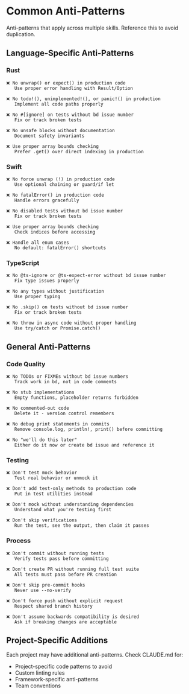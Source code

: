 # Common Anti-Patterns

Anti-patterns that apply across multiple skills. Reference this to avoid duplication.

## Language-Specific Anti-Patterns

### Rust

```
❌ No unwrap() or expect() in production code
   Use proper error handling with Result/Option

❌ No todo!(), unimplemented!(), or panic!() in production
   Implement all code paths properly

❌ No #[ignore] on tests without bd issue number
   Fix or track broken tests

❌ No unsafe blocks without documentation
   Document safety invariants

❌ Use proper array bounds checking
   Prefer .get() over direct indexing in production
```

### Swift

```
❌ No force unwrap (!) in production code
   Use optional chaining or guard/if let

❌ No fatalError() in production code
   Handle errors gracefully

❌ No disabled tests without bd issue number
   Fix or track broken tests

❌ Use proper array bounds checking
   Check indices before accessing

❌ Handle all enum cases
   No default: fatalError() shortcuts
```

### TypeScript

```
❌ No @ts-ignore or @ts-expect-error without bd issue number
   Fix type issues properly

❌ No any types without justification
   Use proper typing

❌ No .skip() on tests without bd issue number
   Fix or track broken tests

❌ No throw in async code without proper handling
   Use try/catch or Promise.catch()
```

## General Anti-Patterns

### Code Quality

```
❌ No TODOs or FIXMEs without bd issue numbers
   Track work in bd, not in code comments

❌ No stub implementations
   Empty functions, placeholder returns forbidden

❌ No commented-out code
   Delete it - version control remembers

❌ No debug print statements in commits
   Remove console.log, println!, print() before committing

❌ No "we'll do this later"
   Either do it now or create bd issue and reference it
```

### Testing

```
❌ Don't test mock behavior
   Test real behavior or unmock it

❌ Don't add test-only methods to production code
   Put in test utilities instead

❌ Don't mock without understanding dependencies
   Understand what you're testing first

❌ Don't skip verifications
   Run the test, see the output, then claim it passes
```

### Process

```
❌ Don't commit without running tests
   Verify tests pass before committing

❌ Don't create PR without running full test suite
   All tests must pass before PR creation

❌ Don't skip pre-commit hooks
   Never use --no-verify

❌ Don't force push without explicit request
   Respect shared branch history

❌ Don't assume backwards compatibility is desired
   Ask if breaking changes are acceptable
```

## Project-Specific Additions

Each project may have additional anti-patterns. Check CLAUDE.md for:
- Project-specific code patterns to avoid
- Custom linting rules
- Framework-specific anti-patterns
- Team conventions
